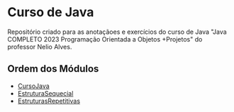 
# Curso de Java

Repositório criado para as anotaçãoes e exercícios do curso de Java "Java COMPLETO 2023 Programação Orientada a Objetos +Projetos" do professor Nelio Alves.

## Ordem dos Módulos

- [CursoJava](https://github.com/kayanerocha/curso-java/tree/main/CursoJava)
- [EstruturaSequecial](https://github.com/kayanerocha/curso-java/tree/main/EstruturaSequencial)
- [EstruturasRepetitivas](https://github.com/kayanerocha/curso-java/tree/main/EstruturasRepetitivas)

